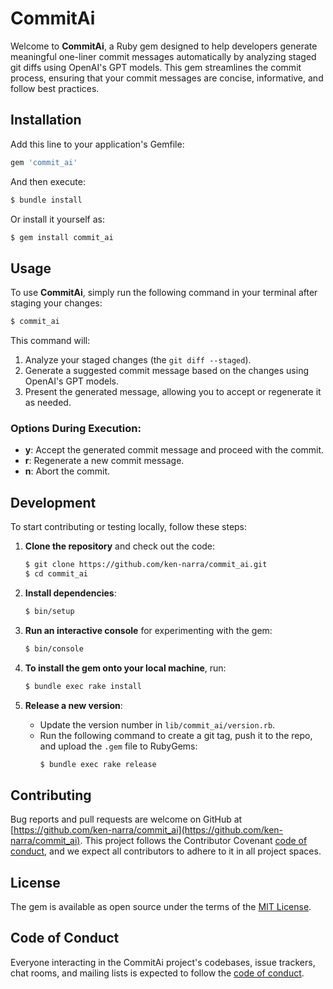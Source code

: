 # CommitAi

Welcome to **CommitAi**, a Ruby gem designed to help developers generate meaningful one-liner commit messages automatically by analyzing staged git diffs using OpenAI's GPT models. This gem streamlines the commit process, ensuring that your commit messages are concise, informative, and follow best practices.

## Installation

Add this line to your application's Gemfile:

```ruby
gem 'commit_ai'
```

And then execute:

```bash
$ bundle install
```

Or install it yourself as:

```bash
$ gem install commit_ai
```

## Usage

To use **CommitAi**, simply run the following command in your terminal after staging your changes:

```bash
$ commit_ai
```

This command will:
1. Analyze your staged changes (the `git diff --staged`).
2. Generate a suggested commit message based on the changes using OpenAI's GPT models.
3. Present the generated message, allowing you to accept or regenerate it as needed.

### Options During Execution:
- **y**: Accept the generated commit message and proceed with the commit.
- **r**: Regenerate a new commit message.
- **n**: Abort the commit.

## Development

To start contributing or testing locally, follow these steps:

1. **Clone the repository** and check out the code:
   ```bash
   $ git clone https://github.com/ken-narra/commit_ai.git
   $ cd commit_ai
   ```

2. **Install dependencies**:
   ```bash
   $ bin/setup
   ```

3. **Run an interactive console** for experimenting with the gem:
   ```bash
   $ bin/console
   ```

4. **To install the gem onto your local machine**, run:
   ```bash
   $ bundle exec rake install
   ```

5. **Release a new version**:
   - Update the version number in `lib/commit_ai/version.rb`.
   - Run the following command to create a git tag, push it to the repo, and upload the `.gem` file to RubyGems:
     ```bash
     $ bundle exec rake release
     ```

## Contributing

Bug reports and pull requests are welcome on GitHub at [https://github.com/ken-narra/commit_ai](https://github.com/ken-narra/commit_ai). This project follows the Contributor Covenant [code of conduct](https://github.com/ken-narra/commit_ai/blob/master/CODE_OF_CONDUCT.md), and we expect all contributors to adhere to it in all project spaces.

## License

The gem is available as open source under the terms of the [MIT License](https://opensource.org/licenses/MIT).

## Code of Conduct

Everyone interacting in the CommitAi project's codebases, issue trackers, chat rooms, and mailing lists is expected to follow the [code of conduct](https://github.com/ken-narra/commit_ai/blob/master/CODE_OF_CONDUCT.md).
